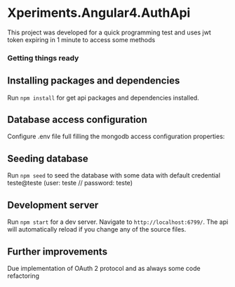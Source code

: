 # Xperiments.Angular4.AuthApi

This project was developed for a quick programming test and uses jwt token expiring in 1 minute to access some methods

### Getting things ready


## Installing packages and dependencies

Run `npm install` for get api packages and dependencies installed. 


## Database access configuration

Configure .env file full filling the mongodb access configuration properties: 


## Seeding database

Run `npm seed` to seed the database with some data with default credential teste@teste (user: teste // password: teste) 


## Development server

Run `npm start` for a dev server. Navigate to `http://localhost:6799/`. The api will automatically reload if you change any of the source files.


## Further improvements

Due implementation of OAuth 2 protocol and as always some code refactoring
